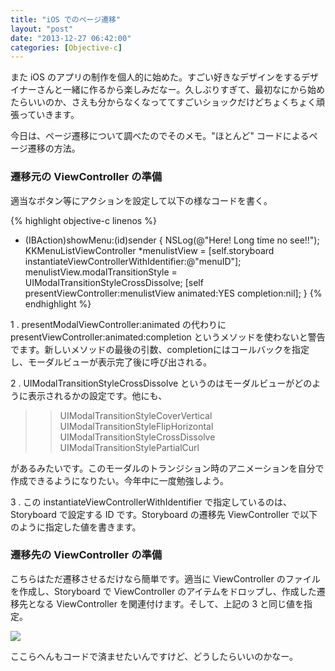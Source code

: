 ```yaml
---
title: "iOS でのページ遷移"
layout: "post"
date: "2013-12-27 06:42:00"
categories: [Objective-c]
---
```


また iOS のアプリの制作を個人的に始めた。すごい好きなデザインをするデザイナーさんと一緒に作るから楽しみだなー。久しぶりすぎて、最初なにから始めたらいいのか、さえも分からなくなっててすごいショックだけどちょくちょく頑張っていきます。

今日は、ページ遷移について調べたのでそのメモ。"ほとんど" コードによるページ遷移の方法。

### 遷移元の ViewController の準備

適当なボタン等にアクションを設定して以下の様なコードを書く。

{% highlight objective-c linenos %}
- (IBAction)showMenu:(id)sender
{
    NSLog(@"Here! Long time no see!!");
    KKMenuListViewController *menulistView =
        [self.storyboard instantiateViewControllerWithIdentifier:@"menuID"];
    menulistView.modalTransitionStyle = UIModalTransitionStyleCrossDissolve;
    [self presentViewController:menulistView animated:YES completion:nil];
}
{% endhighlight %}

1 . presentModalViewController:animated の代わりに presentViewController:animated:completion というメソッドを使わないと警告でます。新しいメソッドの最後の引数、completionにはコールバックを指定し、モーダルビューが表示完了後に呼び出される。

2 . UIModalTransitionStyleCrossDissolve というのはモーダルビューがどのように表示されるかの設定です。他にも、
>> UIModalTransitionStyleCoverVertical<br />
>> UIModalTransitionStyleFlipHorizontal<br />
>> UIModalTransitionStyleCrossDissolve<br />
>> UIModalTransitionStylePartialCurl<br />

があるみたいです。このモーダルのトランジション時のアニメーションを自分で作成できるようになりたい。今年中に一度勉強しよう。

3 . この instantiateViewControllerWithIdentifier で指定しているのは、Storyboard で設定する ID です。Storyboard の遷移先 ViewController で以下のように指定した値を書きます。

### 遷移先の ViewController の準備

こちらはただ遷移させるだけなら簡単です。適当に ViewController のファイルを作成し、Storyboard で ViewController のアイテムをドロップし、作成した遷移先となる ViewController を関連付けます。そして、上記の 3 と同じ値を指定。

![](http://3.bp.blogspot.com/-mdaMvsgyTEM/Ur0gYd7Lq0I/AAAAAAAAAMw/VsOzMRMQUso/s1600/Screen+Shot+2013-12-26+at+10.35.50+PM.png)

ここらへんもコードで済ませたいんですけど、どうしたらいいのかなー。